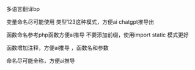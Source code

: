 多语言翻译bp

变量命名尽可能使用  类型123这种模式，方便ai chatgpt推导出

函数命名参考php函数方便ai推导
不要添加前缀，使用import static 模式更好

函数增加注释，方便ai推导 ，函数名和参数

命名尽可能全称，方便ai推导


